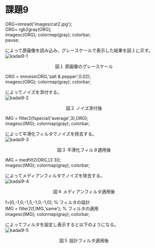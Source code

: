 # 課題9

ORG=imread('images/cat2.jpg');  
ORG= rgb2gray(ORG);  
imagesc(ORG); colormap(gray); colorbar;  
pause;  

によって原画像を読み込み，グレースケールで表示した結果を図１に示す。  
![kadai9-1](https://github.com/y-ascll/image_processing/blob/master/mdimages/kadai9-1.jpg)
<div align="center">
図１ 原画像のグレースケール  
</div> 

ORG = imnoise(ORG,'salt & pepper',0.02);  
imagesc(ORG); colormap(gray); colorbar;  

によってノイズを添付する。  
![kadai9-2](https://github.com/y-ascll/image_processing/blob/master/mdimages/kadai9-2.jpg)
<div align="center">
図２ ノイズ添付後  
</div> 

IMG = filter2(fspecial('average',3),ORG);  
imagesc(IMG); colormap(gray); colorbar;  

によって平滑化フィルタでノイズを除去する。  
![kadai9-3](https://github.com/y-ascll/image_processing/blob/master/mdimages/kadai9-3.jpg)
<div align="center">
図３ 平滑化フィルタ適用後  
</div> 

IMG = medfilt2(ORG,[3 3]);  
imagesc(IMG); colormap(gray); colorbar;  

によってメディアンフィルタでノイズを除去する。  
![kadai9-4](https://github.com/y-ascll/image_processing/blob/master/mdimages/kadai9-4.jpg)
<div align="center">
図４ メディアンフィルタ適用後  
</div> 

f=[0,-1,0;-1,5,-1;0,-1,0]; % フィルタの設計  
IMG = filter2(f,IMG,'same'); % フィルタの適用  
imagesc(IMG); colormap(gray); colorbar;  

によってフィルタを設定し表示すると以下のようになる。  
![kadai9-5](https://github.com/y-ascll/image_processing/blob/master/mdimages/kadai9-5.jpg)
<div align="center">
図５ 設計フィルタ適用後  
</div> 
